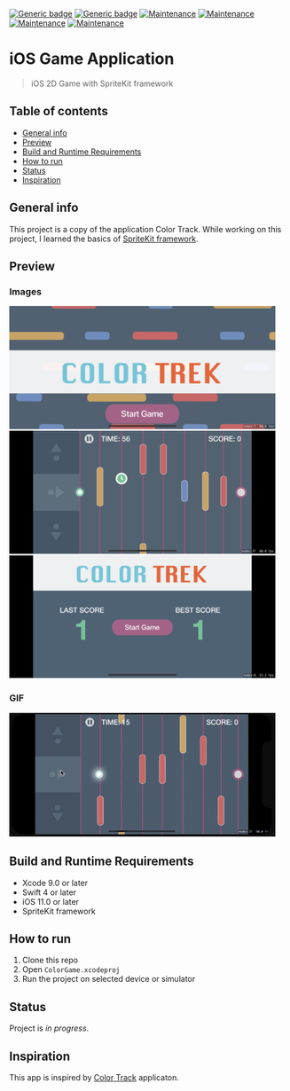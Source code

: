 [![Generic badge](https://img.shields.io/badge/Xcode-9.3-blue.svg)](https://developer.apple.com/xcode/)
[![Generic badge](https://img.shields.io/badge/Swift-4.0-blue.svg)](https://developer.apple.com/swift/)
[![Maintenance](https://img.shields.io/badge/SpriteKit-yes-green.svg)](https://developer.apple.com/spritekit/)
[![Maintenance](https://img.shields.io/badge/2D%20Game-yes-green.svg)]()
[![Maintenance](https://img.shields.io/badge/iPhone-yes-green.svg)]()
[![Maintenance](https://img.shields.io/badge/iPad-yes-green.svg)]()

# iOS Game Application
> iOS 2D Game with SpriteKit framework
## Table of contents
* [General info](#general-info)
* [Preview](#preview)
* [Build and Runtime Requirements](#build-and-runtime-requirements)
* [How to run](#how-to-run)
* [Status](#status)
* [Inspiration](#sources)

## General info
This project is a copy of the application Color Track. 
While working on this project, I learned the basics of [SpriteKit framework](https://developer.apple.com/spritekit/).

## Preview

### Images
<img src="https://github.com/lpopovic/ColorGame/blob/master/Preview/IMAGE_PREVIEW_01.png" width="480"/> 
<img src="https://github.com/lpopovic/ColorGame/blob/master/Preview/IMAGE_PREVIEW_02.png" width="480"/> 
<img src="https://github.com/lpopovic/ColorGame/blob/master/Preview/IMAGE_PREVIEW_03.png" width="480"/> 

### GIF
<img src="https://github.com/lpopovic/ColorGame/blob/master/Preview/GIF_PREVIEW_1.gif" width="480"/>

## Build and Runtime Requirements
+ Xcode 9.0 or later
+ Swift 4 or later
+ iOS 11.0 or later
+ SpriteKit framework

## How to run 

1. Clone this repo
1. Open `ColorGame.xcodeproj`
1. Run the project on selected device or simulator

## Status

Project is _in progress_.

## Inspiration

This app is inspired by [Color Track](https://apps.apple.com/rs/app/color-trek-the-jumper-game/id1255825826) applicaton.
